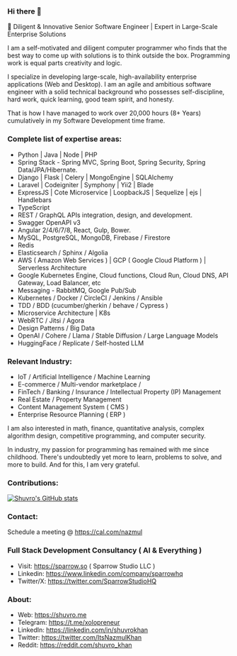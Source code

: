 ### Hi there 👋


🚀 Diligent & Innovative Senior Software Engineer | Expert in Large-Scale Enterprise Solutions

I am a self-motivated and diligent computer programmer who finds that the best way to come up with solutions is to think outside the box. Programming work is equal parts creativity and logic. 

I specialize in developing large-scale, high-availability enterprise applications (Web and Desktop). I am an agile and ambitious software engineer with a solid technical background who possesses self-discipline, hard work, quick learning, good team spirit, and honesty. 

That is how I have managed to work over 20,000 hours (8+ Years) cumulatively in my Software Development time frame.

### Complete list of expertise areas:
- Python | Java | Node | PHP
- Spring Stack - Spring MVC, Spring Boot, Spring Security, Spring Data/JPA/Hibernate.
- Django | Flask | Celery | MongoEngine | SQLAlchemy
- Laravel | Codeigniter | Symphony | Yii2 | Blade
- ExpressJS | Cote Microservice | LoopbackJS | Sequelize | ejs | Handlebars
- TypeScript
- REST / GraphQL APIs integration, design, and development.
- Swagger OpenAPI v3
- Angular 2/4/6/7/8, React, Gulp, Bower.
- MySQL, PostgreSQL, MongoDB, Firebase / Firestore 
- Redis
- Elasticsearch / Sphinx / Algolia
- AWS ( Amazon Web Services ) | GCP ( Google Cloud Platform ) | Serverless Architecture
- Google Kubernetes Engine, Cloud functions, Cloud Run, Cloud DNS, API Gateway, Load Balancer, etc
- Messaging - RabbitMQ, Google Pub/Sub
- Kubernetes / Docker / CircleCI / Jenkins / Ansible
- TDD / BDD (cucumber/gherkin / behave / Cypress )
- Microservice Architecture | K8s
- WebRTC / Jitsi / Agora
- Design Patterns / Big Data
- OpenAI / Cohere / Llama / Stable Diffusion / Large Language Models
- HuggingFace / Replicate / Self-hosted LLM

### Relevant Industry:
- IoT / Artificial Intelligence / Machine Learning
- E-commerce / Multi-vendor marketplace /
- FinTech / Banking / Insurance / Intellectual Property (IP) Management
- Real Estate / Property Management
- Content Management System ( CMS )
- Enterprise Resource Planning ( ERP )

I am also interested in math, finance, quantitative analysis, complex algorithm design, competitive programming, and computer security.

In industry, my passion for programming has remained with me since childhood. There's undoubtedly yet more to learn, problems to solve, and more to build. And for this, I am very grateful.

### Contributions:
[![Shuvro's GitHub stats](https://github-readme-stats-shuvro.vercel.app/api?username=shuvro&count_private=true&show_icons=true)](https://github.com/shuvro/github-readme-stats)

### Contact:
Schedule a meeting @ https://cal.com/nazmul

### Full Stack Development Consultancy ( AI & Everything )
- Visit: https://sparrow.so ( Sparrow Studio LLC )
- Linkedin: https://www.linkedin.com/company/sparrowhq
- Twitter/X: https://twitter.com/SparrowStudioHQ

### About:
- Web: https://shuvro.me
- Telegram:  https://t.me/xolopreneur
- LinkedIn: https://linkedin.com/in/shuvrokhan
- Twitter: https://twitter.com/ItsNazmulKhan
- Reddit: https://reddit.com/shuvro_khan
